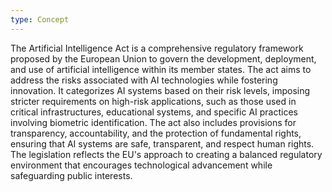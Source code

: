 ```yaml
---
type: Concept
---
```


The Artificial Intelligence Act is a comprehensive regulatory framework proposed by the European Union to govern the development, deployment, and use of artificial intelligence within its member states. The act aims to address the risks associated with AI technologies while fostering innovation. It categorizes AI systems based on their risk levels, imposing stricter requirements on high-risk applications, such as those used in critical infrastructures, educational systems, and specific AI practices involving biometric identification. The act also includes provisions for transparency, accountability, and the protection of fundamental rights, ensuring that AI systems are safe, transparent, and respect human rights. The legislation reflects the EU's approach to creating a balanced regulatory environment that encourages technological advancement while safeguarding public interests.